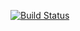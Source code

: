 [![Build Status](https://travis-ci.org/varnav/ansible-gitlab-runner.svg?branch=master)](https://travis-ci.org/varnav/ansible-gitlab-runner)